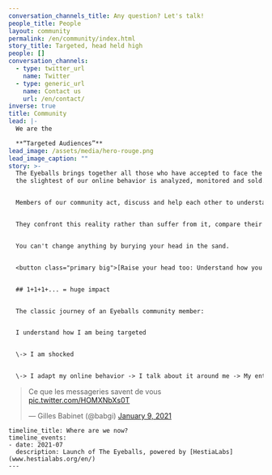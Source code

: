 ```yaml
---
conversation_channels_title: Any question? Let's talk!
people_title: People
layout: community
permalink: /en/community/index.html
story_title: Targeted, head held high
people: []
conversation_channels:
  - type: twitter_url
    name: Twitter
  - type: generic_url
    name: Contact us
    url: /en/contact/
inverse: true
title: Community
lead: |-
  We are the

  **“Targeted Audiences”**
lead_image: /assets/media/hero-rouge.png
lead_image_caption: ""
story: >-
  The Eyeballs brings together all those who have accepted to face the truth:
  the slightest of our online behavior is analyzed, monitored and sold.


  Members of our community act, discuss and help each other to understand how and by whom their data is being used against them.


  They confront this reality rather than suffer from it, compare their results and denounce algorithmic bias.


  You can't change anything by burying your head in the sand.


  <button class="primary big">[Raise your head too: Understand how you are targeted](/en/act/sar/)</button>


  ## 1+1+1+... = huge impact


  The classic journey of an Eyeballs community member:


  I understand how I am being targeted 


  \-> I am shocked 


  \-> I adapt my online behavior -> I talk about it around me -> My entourage understands, adapts and talks about it -> Bad digital practices are no longer accepted -> "clean" platforms are plebiscited and others boycotted (remember the [slaughter against Whatsapp](https://www.bfmtv.com/tech/tout-comprendre-pourquoi-les-nouvelles-regles-de-whats-app-provoquent-un-tolle-chez-les-utilisateurs_AN-202101110169.html) and the [exodus towards Signal](https://www.zdnet.fr/actualites/signal-un-record-de-47-millions-de-telechargements-en-deux-semaines-39916531.htm)) -> We all live happily in a healthy digital world!


  ```

  <blockquote class="twitter-tweet"><p lang="fr" dir="ltr">Ce que les messageries savent de vous <a href="https://t.co/HOMXNbXs0T">pic.twitter.com/HOMXNbXs0T</a></p>&mdash; Gilles Babinet (@babgi) <a href="https://twitter.com/babgi/status/1348003104856399873?ref_src=twsrc%5Etfw">January 9, 2021</a></blockquote> <script async src="https://platform.twitter.com/widgets.js" charset="utf-8"></script>

  ```
timeline_title: Where are we now?
timeline_events:
  - date: 2021-07
    description: Launch of The Eyeballs, powered by [HestiaLabs](www.hestialabs.org/en/)
---
```

